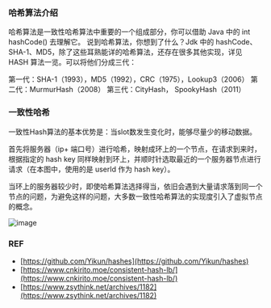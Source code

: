 ### 哈希算法介绍
哈希算法是一致性哈希算法中重要的一个组成部分，你可以借助 Java 中的 int hashCode() 去理解它。 说到哈希算法，你想到了什么？Jdk 中的 hashCode、SHA-1、MD5，除了这些耳熟能详的哈希算法，还存在很多其他实现，详见 HASH 算法一览。可以将他们分成三代：

第一代：SHA-1（1993），MD5（1992），CRC（1975），Lookup3（2006）
第二代：MurmurHash（2008）
第三代：CityHash， SpookyHash（2011）

### 一致性哈希

一致性Hash算法的基本优势是：当slot数发生变化时，能够尽量少的移动数据。

首先将服务器（ip+ 端口号）进行哈希，映射成环上的一个节点，在请求到来时，根据指定的 hash key 同样映射到环上，并顺时针选取最近的一个服务器节点进行请求（在本图中，使用的是 userId 作为 hash key）。

当环上的服务器较少时，即使哈希算法选择得当，依旧会遇到大量请求落到同一个节点的问题，为避免这样的问题，大多数一致性哈希算法的实现度引入了虚拟节点的概念。

![image](https://201911-1251969284.cos.ap-shanghai.myqcloud.com/consistent_hash.png)



### REF
- [https://github.com/Yikun/hashes](https://github.com/Yikun/hashes)
- [https://www.cnkirito.moe/consistent-hash-lb/](https://www.cnkirito.moe/consistent-hash-lb/)
- [https://www.zsythink.net/archives/1182](https://www.zsythink.net/archives/1182)
